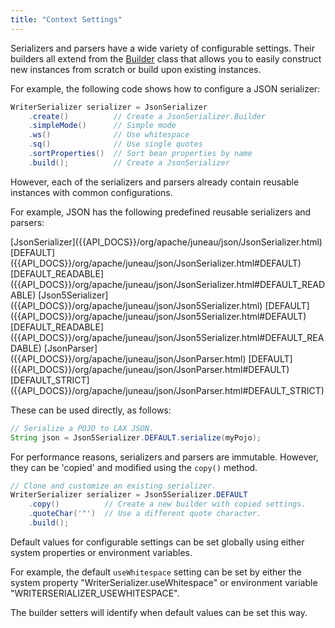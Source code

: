 ```yaml
---
title: "Context Settings"
---
```


Serializers and parsers have a wide variety of configurable settings.
Their builders all extend from the [Builder]({{API_DOCS}}/org/apache/juneau/BeanContext/Builder.html) class that allows you to easily construct new instances from scratch or build upon existing instances.

For example, the following code shows how to configure a JSON serializer:

```java
WriterSerializer serializer = JsonSerializer
    .create()          // Create a JsonSerializer.Builder
    .simpleMode()      // Simple mode
    .ws()              // Use whitespace
    .sq()              // Use single quotes
    .sortProperties()  // Sort bean properties by name
    .build();          // Create a JsonSerializer
```

However, each of the serializers and parsers already contain reusable instances with common configurations.

For example, JSON has the following predefined reusable serializers and parsers:

<tree>
<java-class>[JsonSerializer]({{API_DOCS}}/org/apache/juneau/json/JsonSerializer.html)</java-class>
<node-1><java-field>[DEFAULT]({{API_DOCS}}/org/apache/juneau/json/JsonSerializer.html#DEFAULT)</java-field></node-1>
<node-1><java-field>[DEFAULT_READABLE]({{API_DOCS}}/org/apache/juneau/json/JsonSerializer.html#DEFAULT_READABLE)</java-field></node-1>
<java-class>[Json5Serializer]({{API_DOCS}}/org/apache/juneau/json/Json5Serializer.html)</java-class>
<node-1><java-field>[DEFAULT]({{API_DOCS}}/org/apache/juneau/json/Json5Serializer.html#DEFAULT)</java-field></node-1>
<node-1><java-field>[DEFAULT_READABLE]({{API_DOCS}}/org/apache/juneau/json/Json5Serializer.html#DEFAULT_READABLE)</java-field></node-1>
<java-class>[JsonParser]({{API_DOCS}}/org/apache/juneau/json/JsonParser.html)</java-class>
<node-1><java-field>[DEFAULT]({{API_DOCS}}/org/apache/juneau/json/JsonParser.html#DEFAULT)</java-field></node-1>
<node-1><java-field>[DEFAULT_STRICT]({{API_DOCS}}/org/apache/juneau/json/JsonParser.html#DEFAULT_STRICT)</java-field></node-1>
</tree>

These can be used directly, as follows:

```java
// Serialize a POJO to LAX JSON.
String json = Json5Serializer.DEFAULT.serialize(myPojo);
```

For performance reasons, serializers and parsers are immutable.
However, they can be 'copied' and modified using the `copy()` method.

```java
// Clone and customize an existing serializer.
WriterSerializer serializer = Json5Serializer.DEFAULT
    .copy()          // Create a new builder with copied settings.
    .quoteChar('"')  // Use a different quote character.
    .build();
```

Default values for configurable settings can be set globally using either system properties or environment variables.

For example, the default `useWhitespace` setting can be set by either the system property "WriterSerializer.useWhitespace" or environment variable "WRITERSERIALIZER_USEWHITESPACE".

The builder setters will identify when default values can be set this way.
